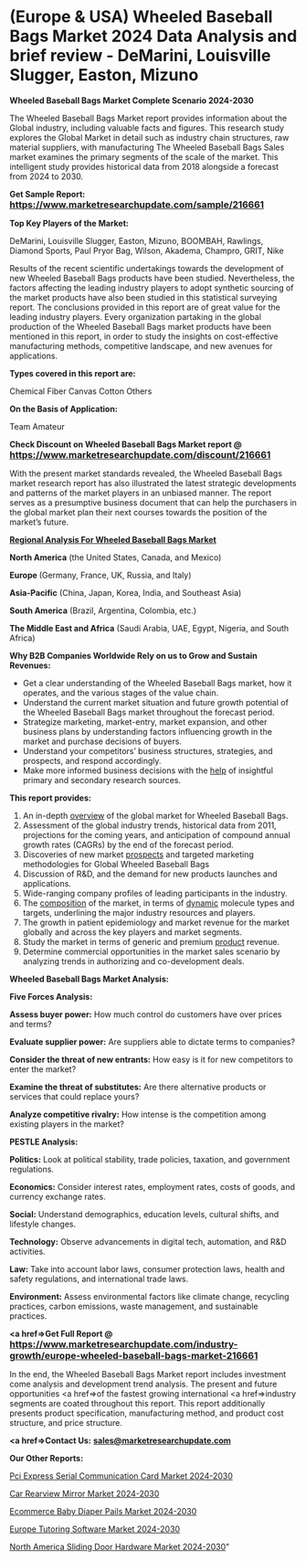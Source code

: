 # (Europe & USA) Wheeled Baseball Bags Market 2024 Data Analysis and brief review - DeMarini, Louisville Slugger, Easton, Mizuno

<strong>Wheeled Baseball Bags Market Complete Scenario 2024-2030</strong>

The Wheeled Baseball Bags Market report provides information about the Global industry, including valuable facts and figures. This research study explores the Global Market in detail such as industry chain structures, raw material suppliers, with manufacturing The Wheeled Baseball Bags Sales market examines the primary segments of the scale of the market. This intelligent study provides historical data from 2018 alongside a forecast from 2024 to 2030.

<strong>Get Sample Report: <a href=https://www.marketresearchupdate.com/sample/216661><font size=3 color=#0000ff>https://www.marketresearchupdate.com/sample/216661</font></a></strong>

<strong>Top Key Players of the Market:</strong>

DeMarini, Louisville Slugger, Easton, Mizuno, BOOMBAH, Rawlings, Diamond Sports, Paul Pryor Bag, Wilson, Akadema, Champro, GRIT, Nike

Results of the recent scientific undertakings towards the development of new Wheeled Baseball Bags products have been studied. Nevertheless, the factors affecting the leading industry players to adopt synthetic sourcing of the market products have also been studied in this statistical surveying report. The conclusions provided in this report are of great value for the leading industry players. Every organization partaking in the global production of the Wheeled Baseball Bags market products have been mentioned in this report, in order to study the insights on cost-effective manufacturing methods, competitive landscape, and new avenues for applications.

<strong>Types covered in this report are: </strong>

Chemical Fiber
Canvas
Cotton
Others

<strong>On the Basis of Application:</strong>

Team
Amateur

<strong>Check Discount on Wheeled Baseball Bags Market report @ <a href=https://www.marketresearchupdate.com/discount/216661><font size=3 color=#0000ff>https://www.marketresearchupdate.com/discount/216661</font></a></strong>

With the present market standards revealed, the Wheeled Baseball Bags market research report has also illustrated the latest strategic developments and patterns of the market players in an unbiased manner. The report serves as a presumptive business document that can help the purchasers in the global market plan their next courses towards the position of the market’s future.

<strong><u><b>Regional Analysis For Wheeled Baseball Bags Market</b></u></strong>

<strong><b>North America</b></strong> (the United States, Canada, and Mexico)

<strong><b>Europe </b></strong>(Germany, France, UK, Russia, and Italy)

<strong><b>Asia-Pacific</b></strong> (China, Japan, Korea, India, and Southeast Asia)

<strong><b>South America</b></strong> (Brazil, Argentina, Colombia, etc.)

<strong><b>The Middle East and Africa</b></strong> (Saudi Arabia, UAE, Egypt, Nigeria, and South Africa)

<strong>Why B2B Companies Worldwide Rely on us to Grow and Sustain Revenues:</strong>
<ul>
  <li>Get a clear understanding of the Wheeled Baseball Bags market, how it operates, and the various stages of the value chain.</li>
  <li>Understand the current market situation and future growth potential of the Wheeled Baseball Bags market throughout the forecast period.</li>
  <li>Strategize marketing, market-entry, market expansion, and other business plans by understanding factors influencing growth in the market and purchase decisions of buyers.</li>
  <li>Understand your competitors’ business structures, strategies, and prospects, and respond accordingly.</li>
  <li>Make more informed business decisions with the <a href=ASDF991299>help</a> of insightful primary and secondary research sources.</li>
</ul>
<strong>This report provides:</strong>
<ol>
  <li>An in-depth <a href=>overview</a> of the global market for Wheeled Baseball Bags.</li>
  <li>Assessment of the global industry trends, historical data from 2011, projections for the coming years, and anticipation of compound annual growth rates (CAGRs) by the end of the forecast period.</li>
  <li>Discoveries of new market <a href=>prospects</a> and targeted marketing methodologies for Global Wheeled Baseball Bags</li>
  <li>Discussion of R&amp;D, and the demand for new products launches and applications.</li>
  <li>Wide-ranging company profiles of leading participants in the industry.</li>
  <li>The <a href=ASDF881288>composition</a> of the market, in terms of <a href=>dynamic</a> molecule types and targets, underlining the major industry resources and players.</li>
  <li>The growth in patient epidemiology and market revenue for the market globally and across the key players and market segments.</li>
  <li>Study the market in terms of generic and premium <a href=>product</a> revenue.</li>
  <li>Determine commercial opportunities in the market sales scenario by analyzing trends in authorizing and co-development deals.</li>
</ol>

<strong>Wheeled Baseball Bags Market Analysis:</strong>

<strong>Five Forces Analysis:</strong>

<strong>Assess buyer power:</strong> How much control do customers have over prices and terms?

<strong>Evaluate supplier power:</strong> Are suppliers able to dictate terms to companies?

<strong>Consider the threat of new entrants:</strong> How easy is it for new competitors to enter the market?

<strong>Examine the threat of substitutes:</strong> Are there alternative products or services that could replace yours?

<strong>Analyze competitive rivalry:</strong> How intense is the competition among existing players in the market?

<strong>PESTLE Analysis:</strong>

<strong>Politics:</strong> Look at political stability, trade policies, taxation, and government regulations.

<strong>Economics:</strong> Consider interest rates, employment rates, costs of goods, and currency exchange rates.

<strong>Social:</strong> Understand demographics, education levels, cultural shifts, and lifestyle changes.

<strong>Technology:</strong> Observe advancements in digital tech, automation, and R&D activities.

<strong>Law:</strong> Take into account labor laws, consumer protection laws, health and safety regulations, and international trade laws.

<strong>Environment:</strong> Assess environmental factors like climate change, recycling practices, carbon emissions, waste management, and sustainable practices.

<strong><a href=>Get Full Report</a> @ <a href=https://www.marketresearchupdate.com/industry-growth/europe-wheeled-baseball-bags-market-216661><font size=3 color=#0000ff>https://www.marketresearchupdate.com/industry-growth/europe-wheeled-baseball-bags-market-216661</font></a></strong>

In the end, the Wheeled Baseball Bags Market report includes investment come analysis and development trend analysis. The present and future opportunities <a href=>of</a> the fastest growing international <a href=>industry</a> segments are coated throughout this report. This report additionally presents product specification, manufacturing method, and product cost structure, and price structure.

<strong><a href=><strong>Contact Us:</strong></a></strong>
<strong>sales@marketresearchupdate.com</strong>

<strong>Our Other Reports:</strong>

<a href=https://www.linkedin.com/pulse/pci-express-serial-communication-card-market-1f>Pci Express Serial Communication Card Market 2024-2030</a>

<a href=https://www.linkedin.com/pulse/car-rearview-mirror-market-size-share-outlook>Car Rearview Mirror Market 2024-2030</a>

<a href=https://www.linkedin.com/pulse/ecommerce-baby-diaper-pails-market-research>Ecommerce Baby Diaper Pails Market 2024-2030</a>

<a href=https://www.linkedin.com/pulse/europe-tutoring-software-market-trends-2023-vaalf/>Europe Tutoring Software Market 2024-2030</a>

<a href=https://www.linkedin.com/pulse/north-america-sliding-door-hardware-market-27fbc/>North America Sliding Door Hardware Market 2024-2030</a>"
